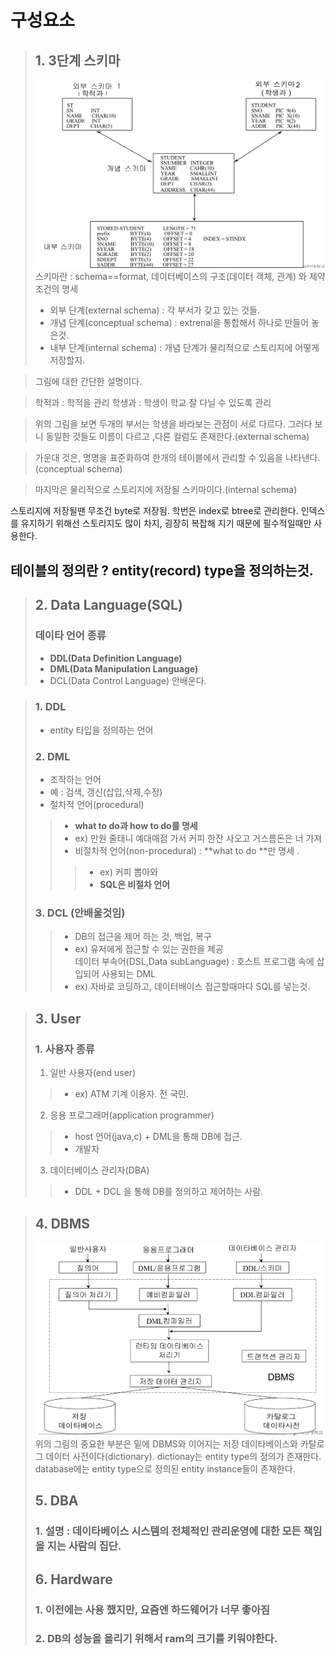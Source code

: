 # 구성요소 
> ## 1. 3단계 스키마
> ![airplane](./image/dbconfig/schema.png)
> 스키마란 : schema==format, 데이터베이스의 구조(데이터 객체, 관계) 와 제약 조건의 명세
> - 외부 단계(external schema) : 각 부서가 갖고 있는 것들.
> - 개념 단계(conceptual schema) : extrenal을 통합해서 하나로 만들어 놓은것.
> - 내부 단계(internal schema) : 개념 단계가 물리적으로 스토리지에 어떻게 저장할지.

> 그림에 대한 간단한 설명이다.  

>학적과 : 학적을 관리
>학생과 : 학생이 학교 잘 다닐 수 있도록 관리

>위의 그림을 보면 두개의 부서는 학생을 바라보는 관점이 서로 다르다. 그러다 보니 동일한 것들도 이름이 다르고 ,다른 컬럼도 존재한다.(external schema)

>가운대 것은, 명명을 표준화하여 한개의 테이블에서 관리할 수 있음을 나타낸다.(conceptual schema)

>마지막은 물리적으로 스토리지에 저장될 스키마이다.(internal schema)

스토리지에 저장될땐 무조건 byte로 저장됨.
학번은 index로 btree로 관리한다.
인덱스를 유지하기 위해선 스토리지도 많이 차지, 굉장히 복잡해 지기 때문에 필수적일때만 사용한다.

## 테이블의 정의란 ? entity(record) type을 정의하는것.

> ## 2. Data Language(SQL)
> ###  데이타 언어 종류
>   - **DDL(Data Definition Language)**
>   - **DML(Data Manipulation Language)**
>   - DCL(Data Control Language) 안배운다.

> ### 1. DDL
>   - entity 타입을 정의하는 언어        
> ### 2. DML  
>   - 조작하는 언어  
>   - 예 : 검색, 갱신(삽입,삭제,수정)  
>   - 절차적 언어(procedural)  
>>  - **what to do과 how to do를 명세**  
>>  - ex) 만원 줄태니 예대매점 가서 커피 한잔 사오고  거스름돈은 너 가져  
>>   - 비절차적 언어(non-procedural) : **what to do **만 명세 .  
>>>   -  ex) 커피 뽑아와  
>>>   - **SQL은 비절차 언어**  
> ### 3. DCL  (안배울것임)  
>>   - DB의 접근을 제어 하는 것, 백업, 복구  
>>   - ex) 유저에게 접근할 수 있는 권한을 제공  
> 데이터 부속어(DSL,Data subLanguage) : 호스트 프로그램 속에 삽입되어 사용되는 DML  
>> - ex) 자바로 코딩하고, 데이터배이스 접근할때마다 SQL를 넣는것.


  
> ## 3. User
> ### 1. 사용자 종류
> 1. 일반 사용자(end user)
>> - ex) ATM 기계 이용자. 전 국민.
> 2. 응용 프로그래머(application programmer)
>> - host 언어(java,c) + DML을 통해 DB에 접근.
>> - 개발자
> 3. 데이터베이스 관리자(DBA)
>> - DDL + DCL 을 통해 DB를 정의하고 제어하는 사람.


> ## 4. DBMS
> ![airplane](./image/dbconfig/dictionary.png)
> 위의 그림의 중요한 부분은 밑에 DBMS와 이어지는 저장 데이타베이스와 카탈로그 데이터 사전이다(dictionary).
> dictionay는 entity type의 정의가 존재한다.
> database에는 entity type으로 정의된 entity instance들이 존재한다.
> ## 5. DBA
> ### 1. 설명 : 데이타베이스 시스템의 전체적인 관리운영에 대한 모든 책임을 지는 사람의 집단.
> ## 6. Hardware
> ### 1. 이전에는 사용 했지만, 요즘엔 하드웨어가 너무 좋아짐
> ### 2. DB의 성능을 올리기 위해서 ram의 크기를 키워야한다.